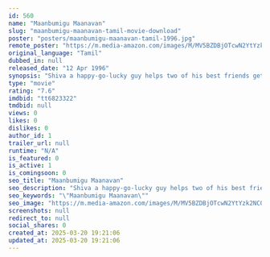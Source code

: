 ```yaml
---
id: 560
name: "Maanbumigu Maanavan"
slug: "maanbumigu-maanavan-tamil-movie-download"
poster: "posters/maanbumigu-maanavan-tamil-1996.jpg"
remote_poster: "https://m.media-amazon.com/images/M/MV5BZDBjOTcwN2YtYzk2NC00YmVmLTljOWEtYjk1NGVkZmI5ODMxXkEyXkFqcGc@._V1_SX300.jpg"
original_language: "Tamil"
dubbed_in: null
released_date: "12 Apr 1996"
synopsis: "Shiva a happy-go-lucky guy helps two of his best friends get married, much to the dismay of their parents. When the girl gets raped by Madan, Shiva and his friends seek to bring him to justice."
type: "movie"
rating: "7.6"
imdbid: "tt6823322"
tmdbid: null
views: 0
likes: 0
dislikes: 0
author_id: 1
trailer_url: null
runtime: "N/A"
is_featured: 0
is_active: 1
is_comingsoon: 0
seo_title: "Maanbumigu Maanavan"
seo_description: "Shiva a happy-go-lucky guy helps two of his best friends get married, much to the dismay of their parents. When the girl gets raped by Madan, Shiva and his friends seek to bring him to justice."
seo_keywords: "\"Maanbumigu Maanavan\""
seo_image: "https://m.media-amazon.com/images/M/MV5BZDBjOTcwN2YtYzk2NC00YmVmLTljOWEtYjk1NGVkZmI5ODMxXkEyXkFqcGc@._V1_SX300.jpg"
screenshots: null
redirect_to: null
social_shares: 0
created_at: 2025-03-20 19:21:06
updated_at: 2025-03-20 19:21:06
---
```


